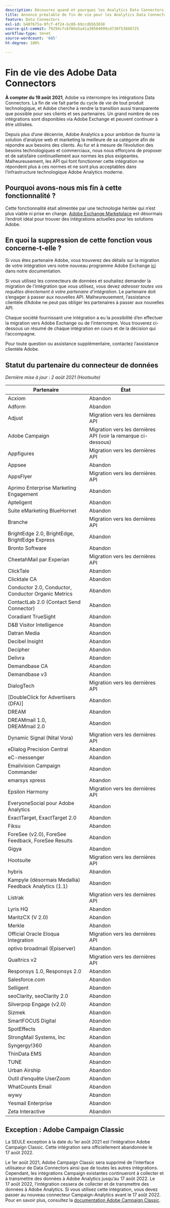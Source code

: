 ```yaml
---
description: Découvrez quand et pourquoi les Analytics Data Connectors seront bientôt en fin de vie.
title: Annonce préalable de fin de vie pour les Analytics Data Connectors
feature: Data Connectors
exl-id: b407675a-9fcf-4f24-bc88-69ccdb5b3658
source-git-commit: 79294cfc6f86e5a41a39504099cd730f53668725
workflow-type: tm+mt
source-wordcount: '685'
ht-degree: 100%

---
```


# Fin de vie des Adobe Data Connectors

**À compter du 19 août 2021**, Adobe va interrompre les intégrations Data Connectors. La fin de vie fait partie du cycle de vie de tout produit technologique, et Adobe cherche à rendre la transition aussi transparente que possible pour ses clients et ses partenaires. Un grand nombre de ces intégrations sont disponibles via Adobe Exchange et peuvent continuer à être utilisées.

Depuis plus d’une décennie, Adobe Analytics a pour ambition de fournir la solution d’analyse web et marketing la meilleure de sa catégorie afin de répondre aux besoins des clients. Au fur et à mesure de l’évolution des besoins technologiques et commerciaux, nous nous efforçons de proposer et de satisfaire continuellement aux normes les plus exigeantes.  Malheureusement, les API qui font fonctionner cette intégration ne répondent plus à ces normes et ne sont plus acceptables dans l’infrastructure technologique Adobe Analytics moderne.

## Pourquoi avons-nous mis fin à cette fonctionnalité ?

Cette fonctionnalité était alimentée par une technologie héritée qui n’est plus viable ni prise en charge. [Adobe Exchange Marketplace](https://exchange.adobe.com/experiencecloud.analytics.html#product) est désormais l’endroit idéal pour trouver des intégrations actuelles pour les solutions Adobe.

## En quoi la suppression de cette fonction vous concerne-t-elle ?

Si vous êtes partenaire Adobe, vous trouverez des détails sur la migration de votre intégration vers notre nouveau programme Adobe Exchange [ici](https://adobeexchangeec.zendesk.com/hc/fr-fr/articles/360003867071-Adobe-Analytics-Integration-Tools) dans notre documentation.

Si vous utilisez les connecteurs de données et souhaitez demander la migration de l’intégration que vous utilisez, vous devez *adresser toutes vos requêtes directement à votre partenaire d’intégration*. Le partenaire doit s’engager à passer aux nouvelles API. Malheureusement, l’assistance clientèle d’Adobe ne peut pas obliger les partenaires à passer aux nouvelles API.

Chaque société fournissant une intégration a eu la possibilité d’en effectuer la migration vers Adobe Exchange ou de l’interrompre. Vous trouverez ci-dessous un résumé de chaque intégration en cours et de la décision qui l’accompagne.

Pour toute question ou assistance supplémentaire, contactez l’assistance clientèle Adobe.

## Statut du partenaire du connecteur de données

*Dernière mise à jour : 2 août 2021 (Hootsuite)*

| Partenaire | État |
| --- | --- |
| Acxiom | Abandon |
| Adform | Abandon |
| Adjust | Migration vers les dernières API |
| Adobe Campaign | Migration vers les dernières API (voir la remarque ci-dessous) |
| Appfigures | Migration vers les dernières API |
| Appsee | Abandon |
| AppsFlyer | Migration vers les dernières API |
| Aprimo Enterprise Marketing Engagement | Abandon |
| Apteligent | Abandon |
| Suite eMarketing BlueHornet | Abandon |
| Branche | Migration vers les dernières API |
| BrightEdge 2.0, BrightEdge, BrightEdge Express | Abandon |
| Bronto Software | Abandon |
| CheetahMail par Experian | Migration vers les dernières API |
| ClickTale | Abandon |
| Clicktale CA | Abandon |
| Conductor 2.0, Conductor, Conductor Organic Metrics | Abandon |
| ContactLab 2.0 (Contact Send Connector) | Abandon |
| Coradiant TrueSight | Abandon |
| D&amp;B Visitor Intelligence | Abandon |
| Datran Media | Abandon |
| Decibel Insight | Abandon |
| Decipher | Abandon |
| Delivra | Abandon |
| Demandbase CA | Abandon |
| Demandbase v3 | Abandon |
| DialogTech | Migration vers les dernières API |
| [DoubleClick for Advertisers (DFA)] | Abandon |
| DREAM | Abandon |
| DREAMmail 1.0, DREAMmail 2.0 | Abandon |
| Dynamic Signal (Nital Vora) | Migration vers les dernières API |
| eDialog Precision Central | Abandon |
| eC-messenger | Abandon |
| Emailvision Campaign Commander | Abandon |
| emarsys xpress | Abandon |
| Epsilon Harmony | Migration vers les dernières API |
| EveryoneSocial pour Adobe Analytics | Abandon |
| ExactTarget, ExactTarget 2.0 | Abandon |
| Fiksu | Abandon |
| ForeSee (v2.0), ForeSee Feedback, ForeSee Results | Abandon |
| Gigya | Abandon |
| Hootsuite | Migration vers les dernières API |
| hybris | Abandon |
| Kampyle (désormais Medallia) Feedback Analytics (1.1) | Abandon |
| Listrak | Migration vers les dernières API |
| Lyris HQ | Abandon |
| MaritzCX (V 2.0) | Abandon |
| Merkle | Abandon |
| Official Oracle Eloqua Integration | Migration vers les dernières API |
| optivo broadmail (Episerver) | Abandon |
| Qualtrics v2 | Migration vers les dernières API |
| Responsys 1.0, Responsys 2.0 | Abandon |
| Salesforce.com | Abandon |
| Selligent | Abandon |
| seoClarity, seoClarity 2.0 | Abandon |
| Silverpop Engage (v2.0) | Abandon |
| Sizmek | Abandon |
| SmartFOCUS Digital | Abandon |
| SpotEffects | Abandon |
| StrongMail Systems, Inc | Abandon |
| Syngergy!360 | Abandon |
| ThinData EMS | Abandon |
| TUNE | Abandon |
| Urban Airship | Abandon |
| Outil d’enquête UserZoom | Abandon |
| WhatCounts Email | Abandon |
| wywy | Abandon |
| Yesmail Enterprise | Abandon |
| Zeta Interactive | Abandon |

## Exception : Adobe Campaign Classic

La SEULE exception à la date du 1er août 2021 est l’intégration Adobe Campaign Classic. Cette intégration sera officiellement abandonnée le 17 août 2022.

Le 1er août 2021, Adobe Campaign Classic sera supprimé de l’interface utilisateur de Data Connectors ainsi que de toutes les autres intégrations. Cependant, les intégrations Campaign existantes continueront à collecter et à transmettre des données à Adobe Analytics jusqu’au 17 août 2022. Le 17 août 2022, l’intégration cessera de collecter et de transmettre des données à Adobe Analytics. Si vous utilisez cette intégration, vous devez passer au nouveau connecteur Campaign-Analytics avant le 17 août 2022. Pour en savoir plus, consultez la [documentation Adobe Campaign Classic](https://experienceleague.adobe.com/docs/campaign-classic/using/release-notes/aa-connector-migration.html?lang=fr).
